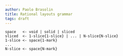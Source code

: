 ```yaml
---
author: Paolo Brasolin
title: Rational layouts grammar
tags: draft
---
```



    space   <- void | solid | sliced
    sliced  <- 1-slice{1-slice} | ... | N-slice{N-slice}
    1-slice <- space{1-mark}
    ...
    N-slice <- space{N-mark}



